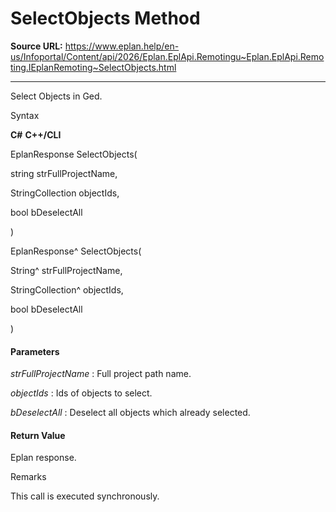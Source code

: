 # SelectObjects Method

**Source URL:** https://www.eplan.help/en-us/Infoportal/Content/api/2026/Eplan.EplApi.Remotingu~Eplan.EplApi.Remoting.IEplanRemoting~SelectObjects.html

---

Select Objects in Ged.

Syntax

**C#**
**C++/CLI**


EplanResponse SelectObjects( 

   string strFullProjectName,

   StringCollection objectIds,

   bool bDeselectAll

)

EplanResponse^ SelectObjects( 

   String^ strFullProjectName,

   StringCollection^ objectIds,

   bool bDeselectAll

)


#### Parameters

*strFullProjectName*
:   Full project path name.

*objectIds*
:   Ids of objects to select.

*bDeselectAll*
:   Deselect all objects which already selected.

#### Return Value

Eplan response.

Remarks

This call is executed synchronously.
